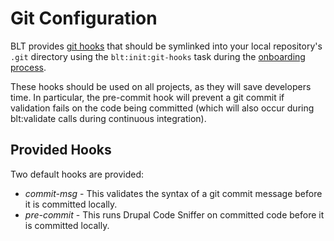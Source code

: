 # Git Configuration

BLT provides [git hooks](https://git-scm.com/book/en/v2/Customizing-Git-Git-Hooks)
that should be symlinked into your local repository's `.git` directory using
the `blt:init:git-hooks` task during the
[onboarding process](http://blt.readthedocs.io/en/latest/readme/onboarding).

These hooks should be used on all projects, as they will save developers time. In particular, the pre-commit hook will prevent a git commit if validation fails on the code being committed (which will also occur during blt:validate calls during continuous integration).

## Provided Hooks

Two default hooks are provided:

* _commit-msg_ - This validates the syntax of a git commit message before it is committed locally.
* _pre-commit_ - This runs Drupal Code Sniffer on committed code before it is committed locally.

